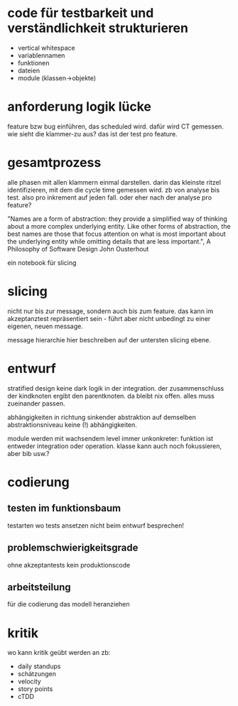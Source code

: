 # code für testbarkeit und verständlichkeit strukturieren
* vertical whitespace
* variablennamen
* funktionen
* dateien
* module (klassen->objekte)

# anforderung logik lücke
feature bzw bug einführen, das scheduled wird. dafür wird CT gemessen.
wie sieht die klammer-zu aus? das ist der test pro feature.

# gesamtprozess
alle phasen mit allen klammern einmal darstellen.
darin das kleinste ritzel identifizieren, mit dem die cycle time gemessen wird.
zb von analyse bis test. also pro inkrement auf jeden fall.
oder eher nach der analyse pro feature?



"Names are a form of abstraction: they provide a simplified way of thinking about a more complex underlying entity. Like other forms of abstraction, the best names are those that focus attention on what is most important about the underlying entity while omitting details that are less important.",
A Philosophy of Software Design
John Ousterhout

ein notebook für slicing


# slicing
nicht nur bis zur message, sondern auch bis zum feature. das kann im akzeptanztest repräsentiert sein - führt aber nicht unbedingt zu einer eigenen, neuen message.

message hierarchie hier beschreiben auf der untersten slicing ebene.

# entwurf
stratified design
keine dark logik in der integration. der zusammenschluss der kindknoten ergibt den parentknoten. da bleibt nix offen. alles muss zueinander passen.

abhängigkeiten in richtung sinkender abstraktion
auf demselben abstraktionsniveau keine (!) abhängigkeiten.

module werden mit wachsendem level immer unkonkreter: funktion ist entweder integration oder operation. klasse kann auch noch fokussieren, aber bib usw.?

# codierung
## testen im funktionsbaum
testarten
wo tests ansetzen nicht beim entwurf besprechen!
## problemschwierigkeitsgrade
ohne akzeptantests kein produktionscode
## arbeitsteilung
für die codierung das modell heranziehen

# kritik
wo kann kritik geübt werden an zb:

* daily standups
* schätzungen
* velocity
* story points
* cTDD
